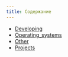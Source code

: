 ```yaml
---
title: Содержание
---
```

- [Developing](./Developing/)
- [Operating_systems](./Operating_systems/)
- [Other](./Other/)
- [Projects](./Projects/)
